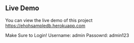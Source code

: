 ## Live Demo

You can view the live demo of this project https://ehohsampledb.herokuapp.com

Make Sure to Login!
Username: admin
Passowrd: admin123
